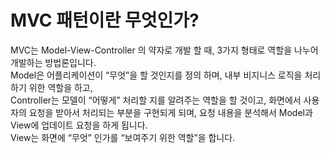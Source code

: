 # MVC 패턴이란 무엇인가?

MVC는 Model-View-Controller 의 약자로 개발 할 때, 3가지 형태로 역할을 나누어 개발하는 방법론입니다.<br>
Model은 어플리케이션이 “무엇”을 할 것인지를 정의 하며, 내부 비지니스 로직을 처리하기 위한 역할을 하고, <br>
Controller는 모델이 “어떻게” 처리할 지를 알려주는 역할을 할 것이고, 화면에서 사용자의 요청을 받아서 처리되는 부분을 구현되게 되며, 요청 내용을 분석해서 Model과 View에 업데이트 요청을 하게 됩니다.<br>
View는 화면에 “무엇” 인가를 “보여주기 위한 역할”을 합니다.